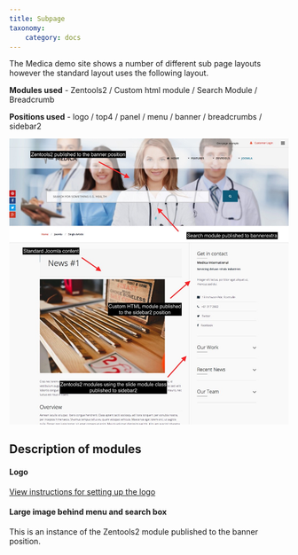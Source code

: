 ```yaml
---
title: Subpage
taxonomy:
    category: docs
---
```


The Medica demo site shows a number of different sub page layouts however the standard layout uses the following layout.


**Modules used** -
Zentools2 / Custom html module / Search Module / Breadcrumb

**Positions used** - 
logo / top4 / panel / menu / banner / breadcrumbs / sidebar2

![Sub page](/images/sub-page/subpage-example.jpg)

## Description of modules

#### Logo 
<a href="/logo">View instructions for setting up the logo</a>

#### Large image behind menu and search box
This is an instance of the Zentools2 module published to the banner position.
